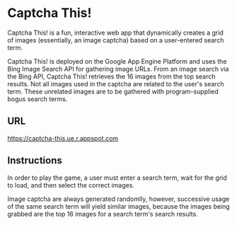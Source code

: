 # Captcha This!

Captcha This! is a fun, interactive web app that dynamically creates a grid of images (essentially, an image captcha) based on a user-entered search term.

Captcha This! is deployed on the Google App Engine Platform and uses the Bing Image Search API for gathering image URLs.
From an image search via the Bing API, Captcha This! retrieves the 16 images from the top search results. Not all images used in the captcha are related to the user's search term. These unrelated images are to be gathered with program-supplied bogus search terms. 

## URL
https://captcha-this.ue.r.appspot.com 

## Instructions
In order to play the game, a user must enter a search term, wait for the grid to load, and then select the correct images. 

Image captcha are always generated randomlly, however, successive usage of the same search term will yield similar images, because
the images being grabbed are the top 16 images for a search term's search results. 
